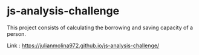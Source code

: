 # js-analysis-challenge
This project consists of calculating the borrowing and saving capacity of a person. 

Link : https://julianmolina972.github.io/js-analysis-challenge/
